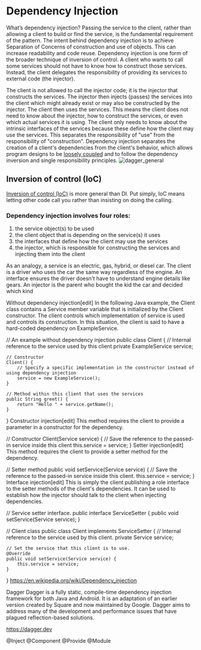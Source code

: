# Dependency Injection 

What’s dependency injection? Passing the service to the client, rather than allowing a client to build or find the service, is the fundamental requirement of the pattern. The intent behind dependency injection is to achieve Separation of Concerns of construction and use of objects. This can increase readability and code reuse. Dependency injection is one form of the broader technique of inversion of control. A client who wants to call some services should not have to know how to construct those services. Instead, the client delegates the responsibility of providing its services to external code (the injector).

The client is not allowed to call the injector code; it is the injector that constructs the services. The injector then injects (passes) the services into the client which might already exist or may also be constructed by the injector. The client then uses the services. This means the client does not need to know about the injector, how to construct the services, or even which actual services it is using. The client only needs to know about the intrinsic interfaces of the services because these define how the client may use the services. This separates the responsibility of "use" from the responsibility of "construction". Dependency injection separates the creation of a client's dependencies from the client's behavior, which allows program designs to be [loosely coupled](https://glossary.cncf.io/loosely-coupled-architecture/) and to follow the dependency inversion and single responsibility principles.
![dagger_general](https://github.com/user-attachments/assets/cfd6e368-1251-462a-8858-fd71a109ff84)

## Inversion of control (IoC)
[Inversion of control (IoC)](https://www.geeksforgeeks.org/spring-difference-between-inversion-of-control-and-dependency-injection/) is more general than DI. Put simply, IoC means letting other code call you rather than insisting on doing the calling. 
### Dependency injection involves four roles:
1. the service object(s) to be used
1. the client object that is depending on the service(s) it uses
1. the interfaces that define how the client may use the services
1. the injector, which is responsible for constructing the services and injecting them into the client

As an analogy, a service is an electric, gas, hybrid, or diesel car. The client is a driver who uses the car the same way regardless of the engine. An interface ensures the driver doesn't have to understand engine details like gears. An injector is the parent who bought the kid the car and decided which kind

Without dependency injection[edit]
In the following Java example, the Client class contains a Service member variable 
that is initialized by the Client constructor. The client controls which 
implementation of service is used and controls its construction. In this situation, 
the client is said to have a hard-coded dependency on ExampleService.

// An example without dependency injection
public class Client {
    // Internal reference to the service used by this client
    private ExampleService service;

    // Constructor
    Client() {
        // Specify a specific implementation in the constructor instead of using dependency injection
        service = new ExampleService();
    }

    // Method within this client that uses the services
    public String greet() {
        return "Hello " + service.getName();
    }
}
Constructor injection[edit]
This method requires the client to provide a parameter in a constructor for the 
dependency.

// Constructor
Client(Service service) {
    // Save the reference to the passed-in service inside this client
    this.service = service;
}
Setter injection[edit]
This method requires the client to provide a setter method for the dependency.

// Setter method
public void setService(Service service) {
    // Save the reference to the passed-in service inside this client.
    this.service = service;
}
Interface injection[edit]
This is simply the client publishing a role interface to the setter methods of the
 client's dependencies. It can be used to establish how the injector should talk to
  the client when injecting dependencies.

// Service setter interface.
public interface ServiceSetter {
    public void setService(Service service);
}

// Client class
public class Client implements ServiceSetter {
    // Internal reference to the service used by this client.
    private Service service;

    // Set the service that this client is to use.
    @Override
    public void setService(Service service) {
        this.service = service;
    }
}
 https://en.wikipedia.org/wiki/Dependency_injection 

Dagger
Dagger is a fully static, compile-time dependency injection framework for both Java and Android. It is an adaptation of an earlier version created by Square and now maintained by Google.
Dagger aims to address many of the development and performance issues that have plagued reflection-based solutions.

https://dagger.dev

@Inject
@Component
@Provide
@Module
